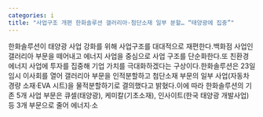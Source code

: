 ```yaml
---
categories: i
title: "사업구조 개편 한화솔루션 갤러리아·첨단소재 일부 분할… “태양광에 집중”"
---
```

한화솔루션이 태양광 사업 강화를 위해 사업구조를 대대적으로 재편한다.백화점 사업인 갤러리아 부문을 떼어내고 에너지 사업을 중심으로 사업 구조를 단순화한다.또 친환경 에너지 사업에 투자를 집중해 기업 가치를 극대화하겠다는 구상이다.한화솔루션은 23일 임시 이사회를 열어 갤러리아 부문을 인적분할하고 첨단소재 부문의 일부 사업(자동차 경량 소재·EVA 시트)을 물적분할하기로 결의했다고 밝혔다.이에 따라 한화솔루션의 기존 5개 사업 부문은 큐셀(태양광), 케미칼(기초소재), 인사이트(한국 태양광 개발사업) 등 3개 부문으로 줄어 에너지∙소